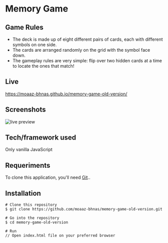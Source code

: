# Memory Game

## Game Rules
- The deck is made up of eight different pairs of cards, each with different symbols on one side.
- The cards are arranged randomly on the grid with the symbol face down.
- The gameplay rules are very simple: flip over two hidden cards at a time to locate the ones that match!

## Live
https://moaaz-bhnas.github.io/memory-game-old-version/
 
## Screenshots
![live preview](https://media.giphy.com/media/EQm0IFh2h4VgO1RD5T/giphy.gif)

## Tech/framework used
Only vanilla JavaScript

## Requeriments
To clone this application, you'll need [Git](https://git-scm.com/)..

## Installation
```
# Clone this repository
$ git clone https://github.com/moaaz-bhnas/memory-game-old-version.git

# Go into the repository
$ cd memory-game-old-version

# Run
// Open index.html file on your preferred browser
```
